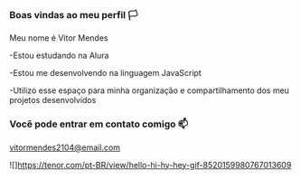 ### Boas vindas ao meu perfil 🏳️
Meu nome é Vitor Mendes

-Estou estudando na Alura

-Estou me desenvolvendo na linguagem JavaScript

-Utilizo esse espaço para minha organização e compartilhamento dos meu projetos desenvolvidos

### Você pode entrar em contato comigo 📫
vitormendes2104@email.com

![]https://tenor.com/pt-BR/view/hello-hi-hy-hey-gif-8520159980767013609

